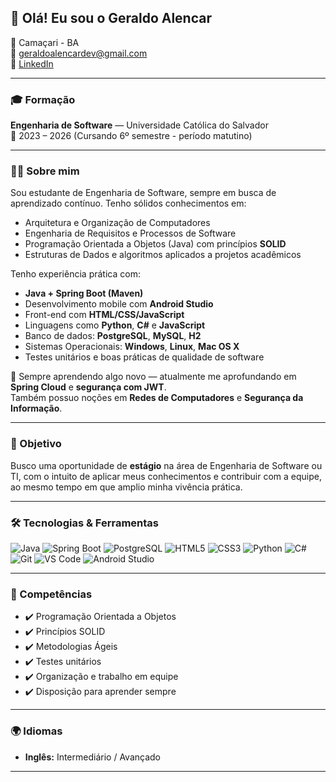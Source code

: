 ## 👋 Olá! Eu sou o Geraldo Alencar

📍 Camaçari - BA  
📧 geraldoalencardev@gmail.com   
🔗 [LinkedIn](https://www.linkedin.com/in/geraldoalencar)

---

### 🎓 Formação

**Engenharia de Software** — Universidade Católica do Salvador  
📅 2023 – 2026 (Cursando 6º semestre - período matutino)

---

### 👨‍💻 Sobre mim

Sou estudante de Engenharia de Software, sempre em busca de aprendizado contínuo. Tenho sólidos conhecimentos em:

- Arquitetura e Organização de Computadores  
- Engenharia de Requisitos e Processos de Software  
- Programação Orientada a Objetos (Java) com princípios **SOLID**  
- Estruturas de Dados e algoritmos aplicados a projetos acadêmicos

Tenho experiência prática com:

- **Java + Spring Boot (Maven)**  
- Desenvolvimento mobile com **Android Studio**  
- Front-end com **HTML/CSS/JavaScript**  
- Linguagens como **Python**, **C#** e **JavaScript**  
- Banco de dados: **PostgreSQL**, **MySQL**, **H2**  
- Sistemas Operacionais: **Windows**, **Linux**, **Mac OS X**  
- Testes unitários e boas práticas de qualidade de software

🧠 Sempre aprendendo algo novo — atualmente me aprofundando em **Spring Cloud** e **segurança com JWT**.  
Também possuo noções em **Redes de Computadores** e **Segurança da Informação**.

---

### 💼 Objetivo

Busco uma oportunidade de **estágio** na área de Engenharia de Software ou TI, com o intuito de aplicar meus conhecimentos e contribuir com a equipe, ao mesmo tempo em que amplio minha vivência prática.

---

### 🛠️ Tecnologias & Ferramentas

![Java](https://img.shields.io/badge/-Java-007396?style=flat&logo=java&logoColor=white)
![Spring Boot](https://img.shields.io/badge/-Spring%20Boot-6DB33F?style=flat&logo=spring-boot&logoColor=white)
![PostgreSQL](https://img.shields.io/badge/-PostgreSQL-336791?style=flat&logo=postgresql&logoColor=white)
![HTML5](https://img.shields.io/badge/-HTML5-E34F26?style=flat&logo=html5&logoColor=white)
![CSS3](https://img.shields.io/badge/-CSS3-1572B6?style=flat&logo=css3&logoColor=white)
![Python](https://img.shields.io/badge/-Python-3776AB?style=flat&logo=python&logoColor=white)
![C#](https://img.shields.io/badge/-CSharp-239120?style=flat&logo=c-sharp&logoColor=white)
![Git](https://img.shields.io/badge/-Git-F05032?style=flat&logo=git&logoColor=white)
![VS Code](https://img.shields.io/badge/-VSCode-007ACC?style=flat&logo=visual-studio-code&logoColor=white)
![Android Studio](https://img.shields.io/badge/-Android%20Studio-3DDC84?style=flat&logo=android-studio&logoColor=white)

---

### 🧠 Competências

- ✔️ Programação Orientada a Objetos  
- ✔️ Princípios SOLID  
- ✔️ Metodologias Ágeis  
- ✔️ Testes unitários  
- ✔️ Organização e trabalho em equipe  
- ✔️ Disposição para aprender sempre  

---

### 🌍 Idiomas

- **Inglês:** Intermediário / Avançado

---

<!--
**geraldoAlencardev/geraldoAlencardev** is a ✨ _special_ ✨ repository because its `README.md` appears on your GitHub profile.
-->
